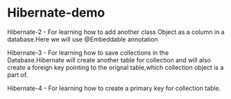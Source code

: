 # Hibernate-demo

Hibernate-2 - For learning how to add another class Object as a column in a database.Here we will use @Embeddable annotation

Hibernate-3 - For learning how to save collections in the Database.Hibernate will create another table for collection and will also create a foreign key pointing to the orignal table,which collection object is a part of.

Hibernate-4 - For learning how to create a primary key for collection table. 
